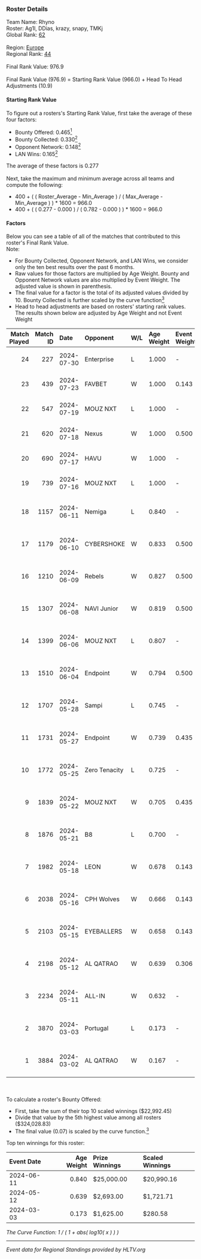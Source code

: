 ### Roster Details<br />
Team Name: Rhyno<br />
Roster: Ag1l, DDias, krazy, snapy, TMKj<br />
Global Rank: [62](../standings_global.md)<br />
<br />
Region: [Europe]( ../standings_europe.md)<br />
Regional Rank: [44]( ../standings_europe.md)<br />
<br />
Final Rank Value:  976.9<br />
<br />
Final Rank Value (976.9) = Starting Rank Value (966.0) + Head To Head Adjustments (10.9)<br />

#### Starting Rank Value<br />
To figure out a rosters's Starting Rank Value, first take the average of these four factors:<br />
- Bounty Offered: 0.465[<sup>1</sup>](#table2)
- Bounty Collected: 0.330[<sup>2</sup>](#table1)
- Opponent Network: 0.148[<sup>2</sup>](#table1)
- LAN Wins: 0.165[<sup>2</sup>](#table1)

The average of these factors is 0.277<br />
<br />
Next, take the maximum and minimum average across all teams and compute the following:<br />
- 400 + ( ( Roster_Average - Min_Average ) / ( Max_Average - Min_Average ) ) * 1600 = 966.0
- 400 + ( ( 0.277 - 0.000 ) / ( 0.782 - 0.000 ) ) * 1600 = 966.0


#### Factors<br />
Below you can see a table of all of the matches that contributed to this roster's Final Rank Value.<br />
Note:<br />

- For Bounty Collected, Opponent Network, and LAN Wins, we consider only the ten best results over the past 6 months.
- Raw values for those factors are multiplied by Age Weight. Bounty and Opponent Network values are also multiplied by Event Weight. The adjusted value is shown in parenthesis.
- The final value for a factor is the total of its adjusted values divided by 10. Bounty Collected is further scaled by the curve function[<sup>3</sup>](#curveFunction)
- Head to head adjustments are based on rosters' starting rank values. The results shown below are adjusted by Age Weight and not Event Weight
<span id="table1"></span><br />


| Match Played | Match ID | Date       | Opponent      | W/L | Age Weight | Event Weight | Bounty Collected | Opponent Network | LAN Wins  | H2H Adj. | Roster                                 |
| -: | -: | :- | :- | :- | :- | :- | :- | :- | :- | -: | :- |
|           24 |      227 | 2024-07-30 | Enterprise    | L   | 1.000      | -            | -                | -                | -         |   -18.04 | Ag1l, DDias, krazy, snapy, TMKj        |
|           23 |      439 | 2024-07-23 | FAVBET        | W   | 1.000      | 0.143        | 0.003 (0.000)    | 0.340 (0.049)    | 0 (0.000) |     9.95 | Ag1l, DDias, krazy, snapy, TMKj        |
|           22 |      547 | 2024-07-19 | MOUZ NXT      | L   | 1.000      | -            | -                | -                | -         |   -11.89 | Ag1l, DDias, krazy, snapy, TMKj        |
|           21 |      620 | 2024-07-18 | Nexus         | W   | 1.000      | 0.500        | 0.014 (0.007)    | 0.465 (0.233)    | 0 (0.000) |     6.23 | Ag1l, DDias, krazy, snapy, TMKj        |
|           20 |      690 | 2024-07-17 | HAVU          | W   | 1.000      | -            | -                | -                | 0 (0.000) |     5.64 | Ag1l, DDias, krazy, snapy, TMKj        |
|           19 |      739 | 2024-07-16 | MOUZ NXT      | L   | 1.000      | -            | -                | -                | -         |   -12.34 | Ag1l, DDias, krazy, snapy, TMKj        |
|           18 |     1157 | 2024-06-11 | Nemiga        | L   | 0.840      | -            | -                | -                | -         |    -7.51 | DDias, krazy, renatoohaxx, snapy, TMKj |
|           17 |     1179 | 2024-06-10 | CYBERSHOKE    | W   | 0.833      | 0.500        | 0.039 (0.016)    | 0.351 (0.146)    | 0 (0.000) |     8.93 | DDias, krazy, renatoohaxx, snapy, TMKj |
|           16 |     1210 | 2024-06-09 | Rebels        | W   | 0.827      | 0.500        | 0.038 (0.016)    | 0.600 (0.248)    | 0 (0.000) |    14.42 | DDias, krazy, renatoohaxx, snapy, TMKj |
|           15 |     1307 | 2024-06-08 | NAVI Junior   | W   | 0.819      | 0.500        | -                | 0.090 (0.037)    | 0 (0.000) |     2.48 | DDias, krazy, renatoohaxx, snapy, TMKj |
|           14 |     1399 | 2024-06-06 | MOUZ NXT      | L   | 0.807      | -            | -                | -                | -         |    -8.43 | DDias, krazy, renatoohaxx, snapy, TMKj |
|           13 |     1510 | 2024-06-04 | Endpoint      | W   | 0.794      | 0.500        | 0.012 (0.005)    | 0.522 (0.207)    | 0 (0.000) |     9.84 | DDias, krazy, renatoohaxx, snapy, TMKj |
|           12 |     1707 | 2024-05-28 | Sampi         | L   | 0.745      | -            | -                | -                | -         |   -14.23 | DDias, krazy, renatoohaxx, snapy, TMKj |
|           11 |     1731 | 2024-05-27 | Endpoint      | W   | 0.739      | 0.435        | 0.012 (0.004)    | 0.522 (0.168)    | -         |     9.32 | DDias, krazy, renatoohaxx, snapy, TMKj |
|           10 |     1772 | 2024-05-25 | Zero Tenacity | L   | 0.725      | -            | -                | -                | -         |    -8.13 | DDias, krazy, renatoohaxx, snapy, TMKj |
|            9 |     1839 | 2024-05-22 | MOUZ NXT      | W   | 0.705      | 0.435        | 0.139 (0.043)    | 1.000 (0.307)    | -         |    12.70 | DDias, krazy, renatoohaxx, snapy, TMKj |
|            8 |     1876 | 2024-05-21 | B8            | L   | 0.700      | -            | -                | -                | -         |    -6.34 | DDias, krazy, renatoohaxx, snapy, TMKj |
|            7 |     1982 | 2024-05-18 | LEON          | W   | 0.678      | 0.143        | 0.007 (0.001)    | -                | -         |     3.57 | DDias, krazy, renatoohaxx, snapy, TMKj |
|            6 |     2038 | 2024-05-16 | CPH Wolves    | W   | 0.666      | 0.143        | -                | 0.365 (0.035)    | -         |     5.38 | DDias, krazy, renatoohaxx, snapy, TMKj |
|            5 |     2103 | 2024-05-15 | EYEBALLERS    | W   | 0.658      | 0.143        | 0.006 (0.001)    | 0.509 (0.048)    | -         |     7.80 | DDias, krazy, renatoohaxx, snapy, TMKj |
|            4 |     2198 | 2024-05-12 | AL QATRAO     | W   | 0.639      | 0.306        | 0.004 (0.001)    | -                | 1 (0.639) |     3.58 | DDias, krazy, renatoohaxx, snapy, TMKj |
|            3 |     2234 | 2024-05-11 | ALL-IN        | W   | 0.632      | -            | -                | -                | 1 (0.632) |     1.60 | DDias, krazy, renatoohaxx, snapy, TMKj |
|            2 |     3870 | 2024-03-03 | Portugal      | L   | 0.173      | -            | -                | -                | -         |    -4.51 | DDias, krazy, renatoohaxx, snapy, TMKj |
|            1 |     3884 | 2024-03-02 | AL QATRAO     | W   | 0.167      | -            | -                | -                | 1 (0.167) |     0.90 | DDias, krazy, renatoohaxx, snapy, TMKj |

<br />
<span id="table2"></span><br />
To calculate a roster's Bounty Offered:<br />

- First, take the sum of their top 10 scaled winnings ($22,992.45)
- Divide that value by the 5th highest value among all rosters ($324,028.83)
- The final value (0.07) is scaled by the curve function.[<sup>3</sup>](#curveFunction)

Top ten winnings for this roster:<br />

| Event Date | Age Weight | Prize Winnings | Scaled Winnings |
| :- | -: | :- | :- |
| 2024-06-11 |      0.840 | $25,000.00     | $20,990.16      |
| 2024-05-12 |      0.639 | $2,693.00      | $1,721.71       |
| 2024-03-03 |      0.173 | $1,625.00      | $280.58         |


<span id="curveFunction"></span>_The Curve Function: 1 / ( 1 + abs( log10( x ) ) )_<br />

---
_Event data for Regional Standings provided by HLTV.org_<br />
